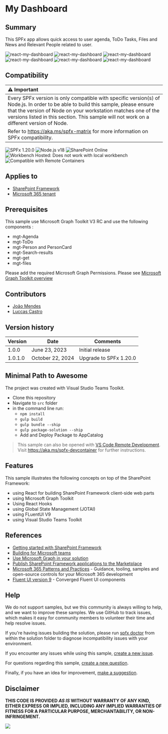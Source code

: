 # My Dashboard

## Summary

This SPFx app allows quick access to user agenda, ToDo Tasks, Files and  News and Relevant People related to user.

![react-my-dashboard](./assets/MyDashboard_dark.png)
![react-my-dashboard](./assets/MyDashboard_sp.png)
![react-my-dashboard](./assets/MyDashboard_office.png)
![react-my-dashboard](./assets/mobileTeamsApp02.PNG) ![react-my-dashboard](./assets/mobileTeamsApp01.PNG) ![react-my-dashboard](./assets/mobileTeamsApp03.PNG)

## Compatibility

| :warning: Important          |
|:---------------------------|
| Every SPFx version is only compatible with specific version(s) of Node.js. In order to be able to build this sample, please ensure that the version of Node on your workstation matches one of the versions listed in this section. This sample will not work on a different version of Node.|
|Refer to <https://aka.ms/spfx-matrix> for more information on SPFx compatibility.   |

![SPFx 1.20.0](https://img.shields.io/badge/SPFx-1.20.0-green.svg)
![Node.js v18 ](https://img.shields.io/badge/Node.js-v18-green.svg)
![SharePoint Online](https://img.shields.io/badge/SharePoint-Online-yellow.svg)
![Workbench Hosted: Does not work with local workbench](https://img.shields.io/badge/Workbench-Hosted-yellow.svg "Does not work with local workbench")
![Compatible with Remote Containers](https://img.shields.io/badge/Remote%20Containers-Compatible-green.svg)

## Applies to

* [SharePoint Framework](https://learn.microsoft.com/sharepoint/dev/spfx/sharepoint-framework-overview)
* [Microsoft 365 tenant](https://learn.microsoft.com/sharepoint/dev/spfx/set-up-your-development-environment)

## Prerequisites

This sample use Microsoft Graph Toolkit V3 RC and use the following components : 

* mgt-Agenda
* mgt-ToDo
* mgt-Person and PersonCard
* mgt-Search-results
* mgt-get
* mgt-files

Please add the required Microsoft Graph Permissions.  Please see [Microsoft Graph Toolkit overview](https://learn.microsoft.com/graph/toolkit/overview)

## Contributors

* [João Mendes](https://github.com/joaojmendes)
* [Luccas Castro](https://github.com/DevPio)
## Version history

Version|Date|Comments
-------|----|--------
1.0.0|June 23, 2023|Initial release
1.0.1.0|October 22, 2024|Upgrade to SPFx 1.20.0


## Minimal Path to Awesome

The project was created with Visual Studio Teams Toolkit.  

* Clone this repository
* Navigate to `src` folder
* in the command line run:
  * `npm install`
  * `gulp build`
  * `gulp bundle --ship`
  * `gulp package-solution --ship`
  * Add and Deploy Package to AppCatalog

> This sample can also be opened with [VS Code Remote Development](https://code.visualstudio.com/docs/remote/remote-overview). Visit <https://aka.ms/spfx-devcontainer> for further instructions.

## Features

This sample illustrates the following concepts on top of the SharePoint Framework:

* using React for building SharePoint Framework client-side web parts
* using Microsoft Graph Toolkit
* Using React Hooks
* using Global State Management (JOTAI)
* using FLuentUI V9
* using Visual Studio Teams Toolkit

## References

* [Getting started with SharePoint Framework](https://learn.microsoft.com/sharepoint/dev/spfx/set-up-your-developer-tenant)
* [Building for Microsoft teams](https://learn.microsoft.com/sharepoint/dev/spfx/build-for-teams-overview)
* [Use Microsoft Graph in your solution](https://learn.microsoft.com/sharepoint/dev/spfx/web-parts/get-started/using-microsoft-graph-apis)
* [Publish SharePoint Framework applications to the Marketplace](https://learn.microsoft.com/sharepoint/dev/spfx/publish-to-marketplace-overview)
* [Microsoft 365 Patterns and Practices](https://aka.ms/m365pnp) - Guidance, tooling, samples and open-source controls for your Microsoft 365 development
* [Fluent UI version 9](https://github.com/microsoft/fluentui/tree/master/packages/react-components) - Converged Fluent UI components

## Help

We do not support samples, but we this community is always willing to help, and we want to improve these samples. We use GitHub to track issues, which makes it easy for  community members to volunteer their time and help resolve issues.

If you're having issues building the solution, please run [spfx doctor](https://pnp.github.io/cli-microsoft365/cmd/spfx/spfx-doctor/) from within the solution folder to diagnose incompatibility issues with your environment.

If you encounter any issues while using this sample, [create a new issue](https://github.com/pnp/sp-dev-fx-webparts/issues/new?assignees=&labels=Needs%3A+Triage+%3Amag%3A%2Ctype%3Abug-suspected%2Csample%3A%20react-my-dashboard&template=bug-report.yml&sample=react-my-dashboard&authors=@smaity%20@joaojmendes&title=react-my-dashboard%20-%20).

For questions regarding this sample, [create a new question](https://github.com/pnp/sp-dev-fx-webparts/issues/new?assignees=&labels=Needs%3A+Triage+%3Amag%3A%2Ctype%3Aquestion%2Csample%3A%20react-my-dashboard&template=question.yml&sample=react-my-dashboard&authors=@smaity%20@joaojmendes&title=react-my-dashboard%20-%20).

Finally, if you have an idea for improvement, [make a suggestion](https://github.com/pnp/sp-dev-fx-webparts/issues/new?assignees=&labels=Needs%3A+Triage+%3Amag%3A%2Ctype%3Aenhancement%2Csample%3A%20react-my-dashboard&template=question.yml&sample=react-my-dashboard&authors=@smaity%20@joaojmendes&title=react-my-dashboard%20-%20).

## Disclaimer

**THIS CODE IS PROVIDED *AS IS* WITHOUT WARRANTY OF ANY KIND, EITHER EXPRESS OR IMPLIED, INCLUDING ANY IMPLIED WARRANTIES OF FITNESS FOR A PARTICULAR PURPOSE, MERCHANTABILITY, OR NON-INFRINGEMENT.**

<img src="https://m365-visitor-stats.azurewebsites.net/sp-dev-fx-webparts/samples/react-my-dashboard" />
